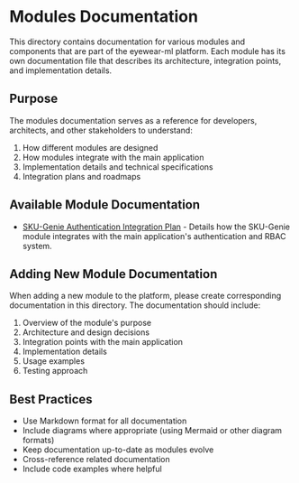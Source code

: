 # Modules Documentation

This directory contains documentation for various modules and components that are part of the eyewear-ml platform. Each module has its own documentation file that describes its architecture, integration points, and implementation details.

## Purpose

The modules documentation serves as a reference for developers, architects, and other stakeholders to understand:

1. How different modules are designed
2. How modules integrate with the main application
3. Implementation details and technical specifications
4. Integration plans and roadmaps

## Available Module Documentation

- [SKU-Genie Authentication Integration Plan](./SKU-Genie-Auth-Integration-Plan.md) - Details how the SKU-Genie module integrates with the main application's authentication and RBAC system.

## Adding New Module Documentation

When adding a new module to the platform, please create corresponding documentation in this directory. The documentation should include:

1. Overview of the module's purpose
2. Architecture and design decisions
3. Integration points with the main application
4. Implementation details
5. Usage examples
6. Testing approach

## Best Practices

- Use Markdown format for all documentation
- Include diagrams where appropriate (using Mermaid or other diagram formats)
- Keep documentation up-to-date as modules evolve
- Cross-reference related documentation
- Include code examples where helpful